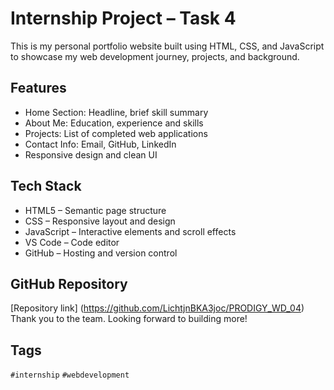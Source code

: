 # Internship Project – Task 4

This is my personal portfolio website built using HTML, CSS, and JavaScript to showcase my web development journey, projects, and background.

## Features

- Home Section: Headline, brief skill summary
- About Me: Education, experience and skills
- Projects: List of completed web applications
- Contact Info: Email, GitHub, LinkedIn
- Responsive design and clean UI

## Tech Stack

- HTML5 – Semantic page structure  
- CSS – Responsive layout and design  
- JavaScript – Interactive elements and scroll effects  
- VS Code – Code editor  
- GitHub – Hosting and version control  

## GitHub Repository
[Repository link] (https://github.com/LichtjnBKA3joc/PRODIGY_WD_04) Thank you to the team. Looking forward to building more!

## Tags

`#internship` `#webdevelopment` 
